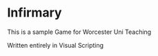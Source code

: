 # Infirmary

This is a sample Game for Worcester Uni Teaching

Written entirely in Visual Scripting
